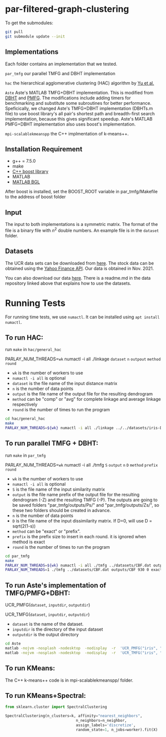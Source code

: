 # par-filtered-graph-clustering

To get the submodules:
```bash
git pull
git submodule update --init
```


Implementations
--------
Each folder contains an implementation that we tested.

`par_tmfg` our parallel TMFG and DBHT implementation

`hac` the hierarchical agglomerative clustering (HAC) algorithm by [Yu et al.](https://arxiv.org/abs/2106.04727)

`Aste` Aste's MATLAB TMFG+DBHT implementation. This is modified from [DBHT](https://www.mathworks.com/matlabcentral/fileexchange/46750-dbht)
and [PMFG](https://www.mathworks.com/matlabcentral/fileexchange/38689-pmfg). The modifications include adding timers for benchmarking and substitute some subroutines for better performance. Speficically, we changed Aste's TMFG+DBHT implementation (DBHTs.m file) to use boost library's all pair's shortest path and breadth-first search implementation, because this gives significant speedup. Aste's MATLAB PMFG+DBHT implementation also uses boost's implementation.

`mpi-scalablekmeanspp` the C++ implmentation of k-means++.

## Installation Requirement

* g++ = 7.5.0 
* make
* [C++ boost library](https://www.boost.org/)
* MATLAB
* [MATLAB BGL](https://www.mathworks.com/matlabcentral/fileexchange/10922-matlabbgl)

After boost is installed, set the BOOST_ROOT variable in par_tmfg/Makefile to the address of boost folder

## Input

The input to both implementations is a symmetric matrix. 
The format of the file is a binary file with $n^2$ double numbers.
An example file is in the `dataset` folder.

## Datasets

The UCR data sets can be downloaded from [here](https://www.cs.ucr.edu/~eamonn/time_series_data_2018/).
The stock data can be obtained using the [Yahoo Finance API](https://pypi.org/project/yfinance/). Our data is obtained in Nov. 2021.

You can also download our data [here](https://console.cloud.google.com/storage/browser/par-filtered-graph-clustering).
There is a readme.md in the data repository linked above that explains how to use the datasets.

# Running Tests
For running time tests, we use `numactl`. It can be installed using `apt install numactl`. 

## To run HAC:

run `make` in `hac/general_hac`

PARLAY_NUM_THREADS=`wk` numactl -i all ./linkage `dataset` `n` `outpout` `method` `round`

* `wk` is the number of workers to use
* `numactl -i all` is optional 
* `dataset` is the file name of the input distance matrix
* `n` is the number of data points
* `output` is the file name of the output file for the resulting dendrogram
* `method` can be "comp" or "avg" for complete linkage and average linkage respectively
* `round` is the number of times to run the program


```bash
cd hac/general_hac
make
PARLAY_NUM_THREADS=${wk} numactl -i all ./linkage ../../datasets/iris-D.csv 150 outputs/iris-D_comp_dendro comp 1
```


##  To run parallel TMFG + DBHT:

run `make` in `par_tmfg`

PARLAY_NUM_THREADS=`wk` numactl -i all ./tmfg `S` `output` `n` `D` `method` `prefix` `round`

* `wk` is the number of workers to use
* `numactl -i all` is optional 
* `S` is the file name of the input similarity matrix
* `output` is the file name prefix of the output file for the resulting dendrogram (-Z) and the resulting TMFG (-P). The outputs are going to be saved folders "par_tmfg/outputs/Ps/" and "par_tmfg/outputs/Zs/", so these two folders should be created in advance.
* `n` is the number of data points
* `D` is the file name of the input dissimilarity matrix. If D=0, will use D = sqrt(2(1-s))
* `method` can be "exact" or "prefix".
* `prefix` is the prefix size to insert in each round. it is ignored when method is exact
* `round` is the number of times to run the program

```bash
cd par_tmfg
make
PARLAY_NUM_THREADS=${wk} numactl -i all ./tmfg ../datasets/CBF.dat outputs/CBF 930 0 prefix 2 1
PARLAY_NUM_THREADS=1 ./tmfg ../datasets/CBF.dat outputs/CBF 930 0 exact 0 1
```

## To run Aste's implementation of TMFG/PMFG+DBHT:

UCR_PMFG(`dataset`, `inputdir`, `outputdir`)

UCR_TMFG(`dataset`, `inputdir`, `outputdir`)

* `dataset` is the name of the dataset.
* `inputdir` is the directory of the input dataset
* `outputdir` is the output directory

```bash
cd Aste
matlab -nojvm -nosplash -nodesktop  -nodisplay  -r  'UCR_PMFG("iris", "../datasets/", "outputs"); exit'  -logfile outputs/iris_pmfg_timing.txt
matlab -nojvm -nosplash -nodesktop  -nodisplay  -r  'UCR_TMFG("iris", "../datasets/", "outputs"); exit'  -logfile outputs/iris_tmfg_timing.txt
```

## To run KMeans:

The C++ k-means++ code is in mpi-scalablekmeanspp/ folder.

## To run KMeans+Spectral:

```python
from sklearn.cluster import SpectralClustering

SpectralClustering(n_clusters=k, affinity="nearest_neighbors",
                                n_neighbors=n_neighbor,
                                assign_labels='discretize',
                                random_state=1, n_jobs=worker).fit(X)
```